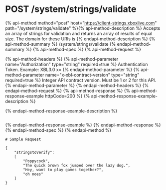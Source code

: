 # POST /system/strings/validate

{% api-method method="post" host="https://client-strings.xboxlive.com" path="/system/strings/validate" %}{% api-method-description %}
Accepts an array of strings for validation and returns an array of results of equal size. The domain for these URIs is 
{% endapi-method-description %}
{% api-method-summary %}
/system/strings/validate
{% endapi-method-summary %}
{% api-method-spec %}
{% api-method-request %}

{% api-method-headers %}
{% api-method-parameter name="Authorization" type="string" required=true %}
Authentication Token. Example: XBL3.0 x=
{% endapi-method-parameter %}
{% api-method-parameter name="x-xbl-contract-version" type="string" required=true %}
Integer API contract version. Must be 1 or 2 for this API.
{% endapi-method-parameter %}
{% endapi-method-headers %}
{% endapi-method-request %}
{% api-method-response %}
{% api-method-response-example httpCode=200 %}
{% api-method-response-example-description %}

{% endapi-method-response-example-description %}

```text
```
{% endapi-method-response-example %}
{% endapi-method-response %}
{% endapi-method-spec %}
{% endapi-method %}
```text
# Sample Request

{
    "stringstoVerify":
    [
        "Poppycock",
        "The quick brown fox jumped over the lazy dog.",
        "Hey, want to play games together?",
        "oh noes"
    ]
}
      

```